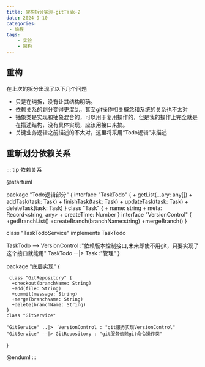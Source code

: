 ```yaml
---
title: 架构拆分实验-gitTask-2
date: 2024-9-10
categories:
 - 编程
tags:
    - 实验
    - 架构
---
```


## 重构

在上次的拆分出现了以下几个问题
- 只是在纯拆，没有让其结构明确。
- 依赖关系的划分变得更混乱，甚至git操作相关概念和系统的关系也不太对
- 抽象类是实现和抽象混合的，可以用于复用操作的，但是我的操作上完全就是在描述结构，没有具体实现，应该用接口来搞。
- 关键业务逻辑之前描述的不太对，这里将采用“Todo逻辑”来描述

## 重新划分依赖关系

::: tip 依赖关系

@startuml

 package "Todo逻辑部分" {
  interface "TaskTodo" {
    + getList(...ary: any[])
    + addTask(task: Task)
    + finishTask(task: Task)
    + updateTask(task: Task)
    + deleteTask(task: Task)
  }
  class "Task" {
    + name: string
    + meta: Record<string, any>
    + createTime: Number
  }
   interface "VersionControl" {
    +getBranchList()
    +createBranch(branchName:string)
    +mergeBranch()
  }

  class "TaskTodoService" implements TaskTodo

  TaskTodo --> VersionControl :"依赖版本控制接口,未来即使不用git，只要实现了这个接口就能用"
  TaskTodo --|> Task :"管理"
 }

   package "底层实现" {

     class "GitRepository" {
      +checkout(branchName: String)
      +add(file: String)
      +commit(message: String)
      +merge(branchName: String)
      +delete(branchName: String)
    }
    class "GitService"

    "GitService" ..|>  VersionControl : "git服务实现VersionControl"
    "GitService" --|> GitRepository : "git服务依赖git命令操作类"
   }


@enduml
:::
